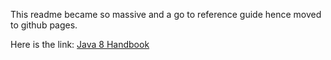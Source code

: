 This readme became so massive and a go to reference guide hence moved to github pages.

Here is the link: [Java 8 Handbook](https://john77eipe.github.io/Java-8-Handbook/)